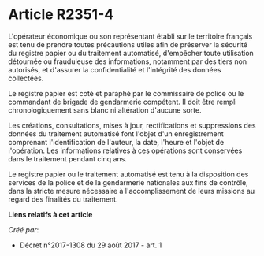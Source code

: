 # Article R2351-4

L'opérateur économique ou son représentant établi sur le territoire français est tenu de prendre toutes précautions utiles
afin de préserver la sécurité du registre papier ou du traitement automatisé, d'empêcher toute utilisation détournée ou
frauduleuse des informations, notamment par des tiers non autorisés, et d'assurer la confidentialité et l'intégrité des
données collectées.

Le registre papier est coté et paraphé par le commissaire de police ou le commandant de brigade de gendarmerie compétent. Il
doit être rempli chronologiquement sans blanc ni altération d'aucune sorte.

Les créations, consultations, mises à jour, rectifications et suppressions des données du traitement automatisé font l'objet
d'un enregistrement comprenant l'identification de l'auteur, la date, l'heure et l'objet de l'opération. Les informations
relatives à ces opérations sont conservées dans le traitement pendant cinq ans.

Le registre papier ou le traitement automatisé est tenu à la disposition des services de la police et de la gendarmerie
nationales aux fins de contrôle, dans la stricte mesure nécessaire à l'accomplissement de leurs missions au regard des
finalités du traitement.

**Liens relatifs à cet article**

_Créé par_:

  - Décret n°2017-1308 du 29 août 2017 - art. 1
